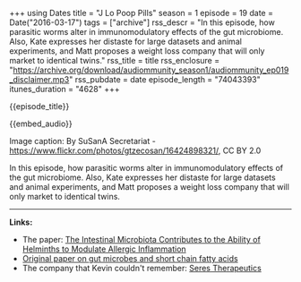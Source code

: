 +++
using Dates
title = "J Lo Poop Pills"
season = 1
episode = 19
date = Date("2016-03-17")
tags = ["archive"]
rss_descr = "In this episode, how parasitic worms alter in immunomodulatory effects of the gut microbiome. Also, Kate expresses her distaste for large datasets and animal experiments, and Matt proposes a weight loss company that will only market to identical twins."
rss_title = title
rss_enclosure = "https://archive.org/download/audiommunity_season1/audiommunity_ep019_disclaimer.mp3"
rss_pubdate = date
episode_length = "74043393"
itunes_duration = "4628"
+++

{{episode_title}}

{{embed_audio}}

Image caption: By SuSanA Secretariat - <https://www.flickr.com/photos/gtzecosan/16424898321/>, CC BY 2.0

In this episode, how parasitic worms alter in immunomodulatory effects of the gut microbiome. Also, Kate expresses her distaste for large datasets and animal experiments, and Matt proposes a weight loss company that will only market to identical twins.

---

**Links:**

- The paper: [The Intestinal Microbiota Contributes to the Ability of Helminths to Modulate Allergic Inflammation](http://www.sciencedirect.com/science/article/pii/S1074761315003970)
- [Original paper on gut microbes and short chain fatty acids](http://science.sciencemag.org/content/sci/341/6145/569.full)
- The company that Kevin couldn't remember: [Seres Therapeutics](http://www.serestherapeutics.com/)
